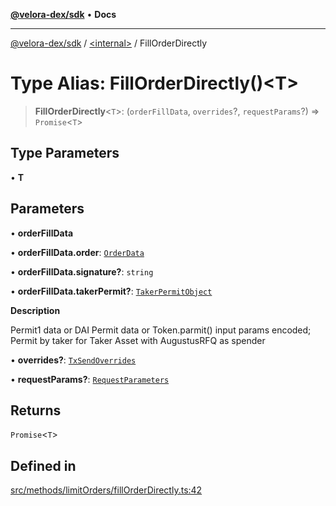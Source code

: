 [**@velora-dex/sdk**](../../README.md) • **Docs**

***

[@velora-dex/sdk](../../globals.md) / [\<internal\>](../README.md) / FillOrderDirectly

# Type Alias: FillOrderDirectly()\<T\>

> **FillOrderDirectly**\<`T`\>: (`orderFillData`, `overrides`?, `requestParams`?) => `Promise`\<`T`\>

## Type Parameters

• **T**

## Parameters

• **orderFillData**

• **orderFillData.order**: [`OrderData`](../../type-aliases/OrderData.md)

• **orderFillData.signature?**: `string`

• **orderFillData.takerPermit?**: [`TakerPermitObject`](TakerPermitObject.md)

**Description**

Permit1 data or DAI Permit data or Token.parmit() input params encoded; Permit by taker for Taker Asset with AugustusRFQ as spender

• **overrides?**: [`TxSendOverrides`](../../interfaces/TxSendOverrides.md)

• **requestParams?**: [`RequestParameters`](RequestParameters.md)

## Returns

`Promise`\<`T`\>

## Defined in

[src/methods/limitOrders/fillOrderDirectly.ts:42](https://github.com/paraswap/paraswap-sdk/blob/master/src/methods/limitOrders/fillOrderDirectly.ts#L42)
